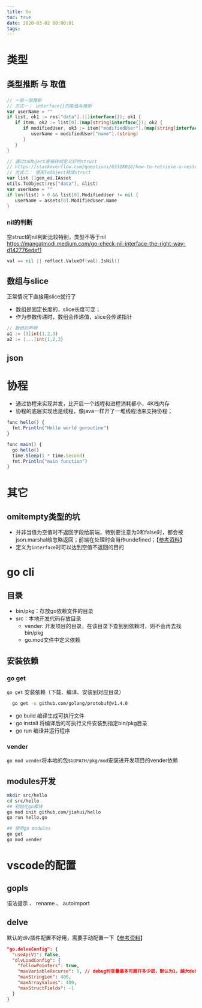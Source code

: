 ```yaml
---
title: Go
toc: true
date: 2020-03-02 00:00:01
tags:
---
```



# 类型
## 类型推断 与 取值
### 
```go
// 一层一层推断
// 方式一： interface{}的取值与推断
var userName = ""
if list, ok1 := res["data"].([]interface{}); ok1 {
   if item, ok2 := list[0].(map[string]interface{}); ok2 {
      if modifiedUser, ok3 := item["modifiedUser"].(map[string]interface{}); ok3 {
         userName = modifiedUser["name"].(string)
      }
   }
}

// 通过toObject直接转成定义好的struct
// https://stackoverflow.com/questions/63328016/how-to-retrieve-a-nested-json-value-in-a-top-level-struct-in-golang
// 方式二： 使用ToObject转成struct
var list []gen_ei.IAsset
utils.ToObject(res["data"], &list)
var userName = ""
if len(list) > 0 && list[0].ModifiedUser != nil {
   userName = assets[0].ModifiedUser.Name
}

```

### nil的判断
空struct的nil判断比较特别，类型不等于nil
https://mangatmodi.medium.com/go-check-nil-interface-the-right-way-d142776edef1
```go
val == nil || reflect.ValueOf(val).IsNil()
```

## 数组与slice
正常情况下直接用slice就行了
* 数组是固定长度的，slice长度可变；
* 作为参数传递时，数组会传递值，slice会传递指针
```go
// 数组的声明
a1 := [3]int{1,2,3}
a2 := [...]int{1,2,3}
```


## json


# 协程
* 通过协程来实现并发，比开启一个线程和进程消耗都小，4K栈内存
* 协程的底层实现也是线程，像java一样开了一堆线程池来支持协程；

```js
func hello() {  
  fmt.Println("Hello world goroutine")
}

func main() {  
  go hello()
  time.Sleep(1 * time.Second)
  fmt.Println("main function")
}
```


# 其它
## omitempty类型的坑
* 并非当值为空值时不返回字段给前端，特别要注意为0和false时，都会被json.marshal给忽略返回；前端在处理时会当作undefined；【[参考资料](https://ethancai.github.io/2016/06/23/bad-parts-about-json-serialization-in-Golang/)】
* 定义为`interface`时可以达到空值不返回的目的


# go cli
## 目录
* bin/pkg：存放go依赖文件的目录
* src：本地开发代码存放目录
  * vender: 开发项目的目录，在该目录下查到到依赖时，则不会再去找bin/pkg
  * go.mod文件中定义依赖

## 安装依赖
### go get
`go get` 安装依赖（下载、编译、安装到对应目录）
```sh
  go get -u github.com/golang/protobuf@v1.4.0
```
* go build 编译生成可执行文件
* go install 将编译后的可执行文件安装到指定bin/pkg目录
* go run 编译并运行程序

### vender
`go mod vender`将本地的包`$GOPATH/pkg/mod`安装进开发项目的vender依赖


## modules开发
```sh
mkdir src/hello
cd src/hello
## 初始化go模块
go mod init github.com/jiahui/hello
go run hello.go

## 使用go modules
go get
go mod vender
```

# vscode的配置
## gopls
语法提示 、 rename 、 autoimport

## delve
默认的dlv插件配置不好用，需要手动配置一下【[参考资料](https://itnext.io/golang-bits-better-debugging-in-vscode-599bc5b018da)】
```json
"go.delveConfig": {
  "useApiV1": false,
  "dlvLoadConfig": {
    "followPointers": true,
    "maxVariableRecurse": 5, // debug时变量最多可展开多少层，默认为1，越大debug启动越慢
    "maxStringLen": 400,
    "maxArrayValues": 400,
    "maxStructFields": -1
  }
}
```